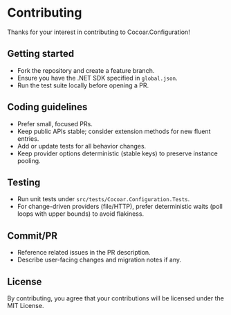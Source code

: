 # Contributing

Thanks for your interest in contributing to Cocoar.Configuration!

## Getting started
- Fork the repository and create a feature branch.
- Ensure you have the .NET SDK specified in `global.json`.
- Run the test suite locally before opening a PR.

## Coding guidelines
- Prefer small, focused PRs.
- Keep public APIs stable; consider extension methods for new fluent entries.
- Add or update tests for all behavior changes.
- Keep provider options deterministic (stable keys) to preserve instance pooling.

## Testing
- Run unit tests under `src/tests/Cocoar.Configuration.Tests`.
- For change-driven providers (file/HTTP), prefer deterministic waits (poll loops with upper bounds) to avoid flakiness.

## Commit/PR
- Reference related issues in the PR description.
- Describe user-facing changes and migration notes if any.

## License
By contributing, you agree that your contributions will be licensed under the MIT License.